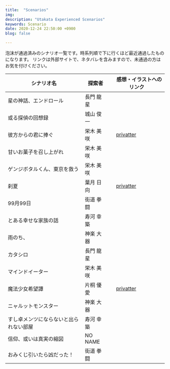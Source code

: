 ```yaml
---
title:  "Scenarios"
img: 
description: "Utakata Experienced Scenarios"
keywords: Scenario
date: 2020-12-24 22:50:00 +0900
blog: false

---
```


泡沫が通過済みのシナリオ一覧です。時系列順で下に行くほど最近通過したものになります。
リンクは外部サイトで、ネタバレを含みますので、未通過の方はお気を付けください。

|シナリオ名                              |探索者　|　感想・イラストへのリンク                      |
|----------------------------------------|-------|----------------------------------------------|
|星の神話、エンドロール                  |長門 龍星|                                              |
|或る探偵の回想録                        |城山 俊一|                                              |
|彼方からの君に捧ぐ                      |栄木 美咲|　[privatter](https://privatter.net/p/6334809)|
|甘いお菓子を召し上がれ                  |栄木 美咲|                                              |
|ゲンジボタルくん、東京を救う             |栄木 美咲|                                              |
|刹夏                                    |葉月 日向|　[privatter](https://privatter.net/p/6521061)|
|99月99日                                |街道 拳闘|                                             |
|とある幸せな家族の話                    |寿河 幸築|                                              |
|雨のち、                                |神楽 大器|                                              |
|カタシロ                                |長門 龍星|                                              |
|マインドイーター                        |栄木 美咲|                                              |
|魔法少女希望譚                          |片桐 優愛|　[privatter](https://privatter.net/p/6748859)|
|ニャルットモンスター                    |神楽 大器|                                              |
|すし卓メンツにならないと出られない部屋　|寿河 幸築|                                              |
|信仰、或いは真実の縮図                  |NO NAME  |                                              |
|おみくじ引いたら凶だった！              |街道 拳闘|                                             |
